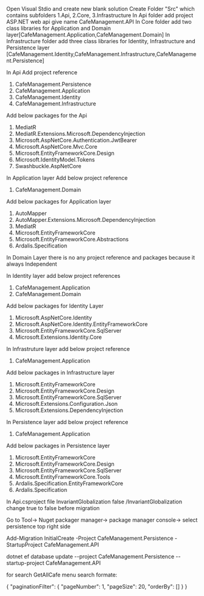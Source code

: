 Open Visual Stdio and create new blank solution 
Create Folder "Src" which contains subfolders 1.Api, 2.Core, 3.Infrastructure
In Api folder add project ASP.NET web api give name CafeManagement.API
In Core folder add two class libraries for Application and Domain layer[CafeManagement.Application,CafeManagement.Domain] 
In Infrastructure folder add three class libraries for Identity, Infrastructure and Persistence layer [CafeManagement.Identity,CafeManagement.Infrastructure,CafeManagement.Persistence] 

In Api Add project reference 
1.   CafeManagement.Persistence
2.   CafeManagement.Application
3.   CafeManagement.Identity
4.   CafeManagement.Infrastructure

Add below packages for the Api 
1.   MediatR
2.   MediatR.Extensions.Microsoft.DependencyInjection
3.   Microsoft.AspNetCore.Authentication.JwtBearer
4.   Microsoft.AspNetCore.Mvc.Core
5.   Microsoft.EntityFrameworkCore.Design
6.   Microsoft.IdentityModel.Tokens
7.   Swashbuckle.AspNetCore

In Application layer Add below project reference
1.   CafeManagement.Domain

Add below packages for Application layer
1.   AutoMapper
2.   AutoMapper.Extensions.Microsoft.DependencyInjection
3.   MediatR
4.   Microsoft.EntityFrameworkCore
5.   Microsoft.EntityFrameworkCore.Abstractions
6.   Ardalis.Specification

In Domain Layer there is no any project reference and packages because it always Independent 

In Identity layer add below project references
1.   CafeManagement.Application
2.   CafeManagement.Domain

Add below packages for Identity Layer
1.   Microsoft.AspNetCore.Identity
2.   Microsoft.AspNetCore.Identity.EntityFrameworkCore
3.   Microsoft.EntityFrameworkCore.SqlServer
4.   Microsoft.Extensions.Identity.Core

In Infrastruture layer add below project reference 
1.   CafeManagement.Application
	
Add below packages in Infrastructure layer
1.   Microsoft.EntityFrameworkCore
2.   Microsoft.EntityFrameworkCore.Design
3.   Microsoft.EntityFrameworkCore.SqlServer
4.   Microsoft.Extensions.Configuration.Json
5.   Microsoft.Extensions.DependencyInjection

In Persistence layer add below project reference 
1.   CafeManagement.Application

Add below packages in Persistence layer
1.   Microsoft.EntityFrameworkCore
2.   Microsoft.EntityFrameworkCore.Design
3.	 Microsoft.EntityFrameworkCore.SqlServer
4.   Microsoft.EntityFrameworkCore.Tools
5.   Ardalis.Specification.EntityFrameworkCore
6.   Ardalis.Specification

In Api.csproject file  InvariantGlobalization false /InvariantGlobalization change true to false before migration

Go to Tool-> Nuget packager manager-> package manager console-> select persistence top right side 

Add-Migration InitialCreate -Project CafeManagement.Persistence -StartupProject CafeManagement.API

dotnet ef database update --project CafeManagement.Persistence --startup-project CafeManagement.API

for search GetAllCafe menu search formate:

{
  "paginationFilter": {
    "pageNumber": 1,
    "pageSize": 20,
    "orderBy":
      []
  }
}


